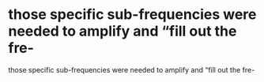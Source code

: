 # those specific sub-frequencies were needed to amplify and  “fill out the fre-

those specific sub-frequencies were needed to amplify and  “fill out the fre-